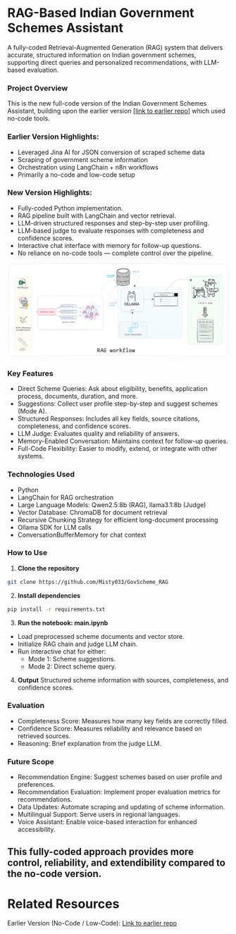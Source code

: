# RAG-Based Indian Government Schemes Assistant
A fully-coded Retrieval-Augmented Generation (RAG) system that delivers accurate, structured information on Indian government schemes, supporting direct queries and personalized recommendations, with LLM-based evaluation.


### Project Overview
This is the new full-code version of the Indian Government Schemes Assistant, building upon the earlier version [[link to earlier repo](https://github.com/Misty033/Government-Scheme-retrival-system-using-LLMs)] which used no-code tools.

### Earlier Version Highlights:
- Leveraged Jina AI for JSON conversion of scraped scheme data
- Scraping of government scheme information
- Orchestration using LangChain + n8n workflows
- Primarily a no-code and low-code setup

### New Version Highlights:
- Fully-coded Python implementation.
- RAG pipeline built with LangChain and vector retrieval.
- LLM-driven structured responses and step-by-step user profiling.
- LLM-based judge to evaluate responses with completeness and confidence scores.
- Interactive chat interface with memory for follow-up questions.
- No reliance on no-code tools — complete control over the pipeline.

![rag_workflow](rag_workflow/scheme_rag.png)

### Key Features
- Direct Scheme Queries: Ask about eligibility, benefits, application process, documents, duration, and more.
- Suggestions: Collect user profile step-by-step and suggest schemes (Mode A).
- Structured Responses: Includes all key fields, source citations, completeness, and confidence scores.
- LLM Judge: Evaluates quality and reliability of answers.
- Memory-Enabled Conversation: Maintains context for follow-up queries.
- Full-Code Flexibility: Easier to modify, extend, or integrate with other systems.


### Technologies Used
- Python
- LangChain for RAG orchestration
- Large Language Models: Qwen2.5:8b (RAG), llama3.1:8b (Judge)
- Vector Database: ChromaDB for document retrieval
- Recursive Chunking Strategy for efficient long-document processing
- Ollama SDK for LLM calls
- ConversationBufferMemory for chat context



### How to Use

1. **Clone the repository**
```bash
git clone https://github.com/Misty033/GovScheme_RAG
```
2. **Install dependencies**
```bash
pip install -r requirements.txt
```
3. **Run the notebook: main.ipynb**
- Load preprocessed scheme documents and vector store.
- Initialize RAG chain and judge LLM chain.
- Run interactive chat for either:
  - Mode 1: Scheme suggestions.
  - Mode 2: Direct scheme query.
4. **Output**
   Structured scheme information with sources, completeness, and confidence scores.



### Evaluation
- Completeness Score: Measures how many key fields are correctly filled.
- Confidence Score: Measures reliability and relevance based on retrieved sources.
- Reasoning: Brief explanation from the judge LLM.


### Future Scope
- Recommendation Engine: Suggest schemes based on user profile and preferences.
- Recommendation Evaluation: Implement proper evaluation metrics for recommendations.
- Data Updates: Automate scraping and updating of scheme information.
- Multilingual Support: Serve users in regional languages.
- Voice Assistant: Enable voice-based interaction for enhanced accessibility.

## This fully-coded approach provides more control, reliability, and extendibility compared to the no-code version.

# Related Resources
Earlier Version (No-Code / Low-Code): [Link to earlier repo](https://github.com/Misty033/Government-Scheme-retrival-system-using-LLMs)
